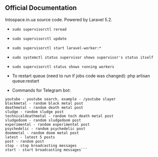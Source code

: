 ## Official Documentation

Intospace.in.ua source code. Powered by Laravel 5.2.

* `sudo supervisorctl reread`
* `sudo supervisorctl update`
* `sudo supervisorctl start laravel-worker:*`
* `sudo systemctl status supervisor shows supervisor's status itself`
* `sudo supervisorctl status shows running workers`
* To restart queue (need to run if jobs code was changed): php artisan queue:restart

* Commands for Telegram bot:

```help - help page
youtube - youtube search. example - /youtube slayer 
blackmetal - random black metal post
deathmetal - random death metal post
sludge - random sludge post
technicaldeathmetal - random tech death metal post
sludgedoom - random sludgedoom post
experimental - random experimental post
psychedelic - random psychedelic post
doommetal - random doom metal post
latest - latest 5 posts
post - random post 
stop - stop broadcasting messages
start - start broadcasting messages```
